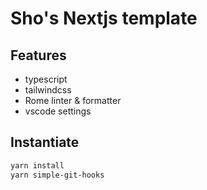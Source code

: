 # Sho's Nextjs template

## Features

- typescript
- tailwindcss
- Rome linter & formatter
- vscode settings

## Instantiate

```zsh
yarn install
yarn simple-git-hooks
```
